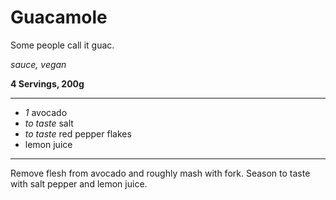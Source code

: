 # Guacamole

Some people call it guac.

*sauce, vegan*

**4 Servings, 200g**

---

- *1* avocado
- *to taste* salt
- *to taste* red pepper flakes
- lemon juice

---

Remove flesh from avocado and roughly mash with fork. Season to taste with salt pepper and lemon juice.

